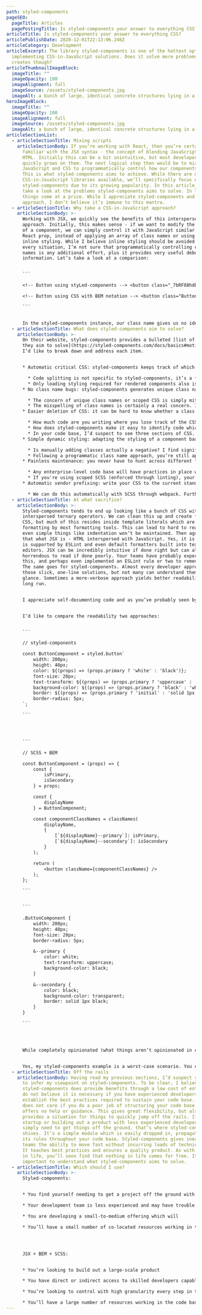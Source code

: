 ```yaml
---
path: styled-components
pageSEO:
  pageTitle: Articles
  pagePostingTitle: Is styled-components your answer to everything CSS?
articleTitle: Is styled-components your answer to everything CSS?
articlePublishDate: 2020-12-01T22:13:06.246Z
articleCategory: Development
articleExcerpt: The library styled-components is one of the hottest options for
  implementing CSS-in-JavaScript solutions. Does it solve more problems than it
  creates though?
articleThumbnailImageBlock:
  imageTitle: ""
  imageOpacity: 100
  imageAlignment: full
  imageSource: /assets/styled-components.jpg
  imageAlt: a bunch of large, identical concrete structures lying in a blue sea
heroImageBlock:
  imageTitle: ""
  imageOpacity: 100
  imageAlignment: full
  imageSource: /assets/styled-components.jpg
  imageAlt: a bunch of large, identical concrete structures lying in a blue sea
articleSectionList:
  - articleSectionTitle: Mixing scripts
    articleSectionBody: If you’re working with React, then you’re certainly already
      familiar with the JSX syntax - the concept of blending JavaScript and
      HTML. Initially this can be a bit unintuitive, but most developers find it
      quickly grows on them. The next logical step then would be to mix
      JavaScript and CSS to programmatically control how our components render.
      This is what styled-components aims to achieve. While there are many
      CSS-in-JavaScript libraries available, we’ll specifically focus on
      styled-components due to its growing popularity. In this article, I’ll
      take a look at the problems styled-components aims to solve. In life, most
      things come at a price. While I appreciate styled-components and its
      approach, I don’t believe it’s immune to this mantra.
  - articleSectionTitle: Why take a CSS-in-JavaScript approach?
    articleSectionBody: >-
      Working with JSX, we quickly see the benefits of this interspersed
      approach. Initially, this makes sense - if we want to modify the styling
      of a component, we can simply control it with JavaScript similar to a
      React prop, instead of applying an array of class names or using dreaded
      inline styling. While I believe inline styling should be avoided in almost
      every situation, I’m not sure that programmatically controlling class
      names is any additional effort, plus it provides very useful debugging
      information. Let’s take a look at a comparison:


      ```

      <!-- Button using styLed-components --> <button class="_7bRF88hdb">Button</button>

      <!-- Button using CSS with BEM notation --> <button class="ButtonComponent ButtonComponent--secondary ButtonComponent--disabled">Button</button>

      ```


      In the styled-components instance, our class name gives us no identifying information as to the state of the button, while reading our BEM-notated class names gives us an insight into what our intended styling is. With a simple package such as [classnames](https://www.npmjs.com/package/classnames), you can easily coordinate the programmatic control of class names. Taking it one step further, you can simply roll your own to further reduce overhead.
  - articleSectionTitle: What does styled-components aim to solve?
    articleSectionBody: >-
      On their website, styled-components provides a bulleted [list of problems
      they aim to solve](https://styled-components.com/docs/basics#motivation).
      I’d like to break down and address each item.


      * Automatic critical CSS: styled-components keeps track of which components are rendered on a page and injects their styles and nothing else, fully automatically. Combined with code splitting, this means your users load the least amount of code necessary.

        * Code splitting is not specific to styled-components, it’s a feature provided by webpack. If you’re working with React, you’re working with webpack and can enable this feature regardless of how you write CSS. 
        * Only loading styling required for rendered components also is not unique to styled-components. Assuming your teams are adhering to best practices (more on their implementation later) you’re scoping CSS to a given component and have no component-specific styling which is applied from a global scope. To capture your component-specific CSS, simply leverage [style-loader](https://www.npmjs.com/package/style-loader), an npm package with nearly 10 million weekly downloads. Style-loader allows you to simply import your CSS in your React component. Style-loader can be further extended in your webpack configuration to allow for SCSS precompilation, the programmatic application of vendor prefixes, and any other piped functionality.
      * No class name bugs: styled-components generates unique class names for your styles. You never have to worry about duplication, overlap or misspellings.

        * The concern of unique class names or scoped CSS is simply mitigated in React by leveraging a [displayName](https://reactjs.org/docs/react-component.html#displayname) attribute and scoping everything in your component under this. You can enforce this practice with ESLint, stylelint (CSS linter), and BEM notation.
        * The misspelling of class names is certainly a real concern. Ideally, you’re not writing code and pushing it to production, so you’re most likely catching these errors during testing. That said, there is certainly some increase in developer effort from having no autocompletion support for class names in your text editor. I’d argue that [CSS Modules](https://github.com/css-modules/css-modules) is a better solution to solve this though.
      * Easier deletion of CSS: it can be hard to know whether a class name is used somewhere in your codebase. styled-components makes it obvious, as every bit of styling is tied to a specific component. If the component is unused (which tooling can detect) and gets deleted, all its styles get deleted with it.

        * How much code are you writing where you lose track of the CSS for a given component? If you're writing so much CSS for a component, it probably means your component is too complicated.
        * How does styled-components make it easy to identify code which can be deleted? You check what components you've imported, right? You'd just search for these with regular CSS. In my experience this would be a marginal gain.
        * In your code base, I’d suspect to see three sections of CSS. The first, and most global would be whatever your equivalent of a CSS reset is. In this file, you’d be applying CSS targeted at native elements. I wouldn’t expect to find any class names or ID selectors here. The second file would be global helper classes. These classes would provide useful classes to control element positioning, structure, or a few other restricted attributes. This file would clearly be identified as a global file and it would be implied that modification of any of these helper classes would have broad-sweeping consequences. Finally, I would suspect to see a file with component-scoped CSS. This would contain component-specific styling and would be scoped to the displayName of the component. If you find yourself needing CSS in a React view, you’ve probably done something wrong. That’s a topic for another discussion though.
      * Simple dynamic styling: adapting the styling of a component based on its props or a global theme is simple and intuitive without having to manually manage dozens of classes.

        * Is manually adding classes actually a negative? I find significant benefits in seeing actual class names on components when debugging in developer tools. Following BEM notation, I can easily see what I'm trying to achieve at a given point. For example, why is a button red? With styled-components you'd have to go back and look at the logic. With SCSS following BEM notation, I might see something like .button__primary--danger which is indicative of such a scenario. [Linked](https://github.com/srm985/portfolio-website/blob/master/src/components/ButtonComponent/index.js#L129) is an example of a button with many conditional classes. This has worked fine in many large-scale production environments for me. I believe that seeing all of the presentational logic in one neat object helps determine the intended goal of each class.
        * Following a programmatic class name approach, you’re still applying styling based off of passed props and I suspect the effort is comparable - it’s just a matter of where. Following styled-components, you’d apply a bit of conditional logic such as a ternary operator driven off of a prop to control an attribute. Following a SCSS/BEM approach, you might use a util to programmatically control the application of classes based on props, such as with [classnames](https://www.npmjs.com/package/classnames).
      * Painless maintenance: you never have to hunt across different files to find the styling affecting your component, so maintenance is a piece of cake no matter how big your codebase is.

        * Any enterprise-level code base will have practices in place which mitigate this, even with vanilla CSS. Styled-components can extend classes anyways which spreads CSS across files causing similar issues.
        * If you're using scoped SCSS (enforced through linting), your CSS will anyways be scoped. Additionally, with React we typically only write CSS for a component.
      * Automatic vendor prefixing: write your CSS to the current standard and let styled-components handle the rest.

        * We can do this automatically with SCSS through webpack. Furthermore, we have more granularity when configuring this through webpack. Bundled or embedded tools work well for small projects, but typically fail to scale.
  - articleSectionTitle: At what sacrifice?
    articleSectionBody: >-
      Styled-components tends to end up looking like a bunch of CSS with
      interspersed ternary operators. We can clean this up and create functional
      CSS, but much of this resides inside template literals which are immune to
      formatting by most formatting tools. This can lead to hard to read CSS, as
      even simple things like indentation won’t be maintained. Then again, isn’t
      that what JSX is - HTML interspersed with JavaScript. Yes, it is but JSX
      is supported by ESLint and even default formatters built into text
      editors. JSX can be incredibly intuitive if done right but can also be
      horrendous to read if done poorly. Your teams have probably experienced
      this, and perhaps even implemented an ESLint rule or two to remedy this.
      The same goes for styled-components. Almost every developer appreciates
      those slick, one-line solutions, but not many can understand them at a
      glance. Sometimes a more-verbose approach yields better readability in the
      long run. 


      I appreciate self-documenting code and as you’ve probably seen by now, I’m a big fan of [linting everything](https://www.saggezza.com/the-case-for-strictly-linting-everything/). Leveraging styled-components means there’s no easy way to lint your CSS. Perhaps you’ve never even thought to lint your CSS, but there’s a world of value to be found there. You can enforce everything from the sorting order of attributes to the restriction of units or adherence to brand colors. This guiding structure provided by linting CSS is essential in the mitigation of technical debt when working with large teams in large code bases.


      I’d like to compare the readability two approaches:


      ```

      // styled-components

      const ButtonComponent = styled.button`
          width: 200px;
          height: 40px;
          color: ${(props) => (props.primary ? 'white' : 'black')};
          font-size: 20px;
          text-transform: ${(props) => (props.primary ? 'uppercase' : 'initial')};
          background-color: ${(props) => (props.primary ? 'black' : 'white')};
          border: ${(props) => (props.primary ? 'initial' : 'solid 1px black')};
          border-radius: 5px;
      `;

      ```




      ```

      // SCSS + BEM

      const ButtonComponent = (props) => {
          const {
              isPrimary,
              isSecondary
          } = props;

          const {
              displayName
          } = ButtonComponent;

          const componentClassNames = classNames(
              displayName,
              {
                  [`${displayName}--primary`]: isPrimary,
                  [`${displayName}--secondary`]: isSecondary
              }
          );

          return (
              <button className={componentClassNames} />
          );
      };

      ```


      ```

      .ButtonComponent {
          width: 200px;
          height: 40px;
          font-size: 20px;
          border-radius: 5px;

          &--primary {
              color: white;
              text-transform: uppercase;
              background-color: black;
          }

          &--secondary {
              color: black;
              background-color: transparent;
              border: solid 1px black;
          }
      }

      ```




      While completely opinionated (what things aren’t opinionated in coding?) I’d argue that while the styled-components approach is much smaller, it can become much more difficult to read. Taking a JSX+BEM+SCSS approach groups things into nice little buckets. You’ll find all of the programmatic class names for your component in one easy spot and you can easily review what logic controls a given class name. The same goes for the CSS itself. We’re following BEM-structured SCSS which allows us to see our nice little blocks of attributes for each conditional class. There’s no time spent searching for a given attribute from a long list which may be sorted randomly. 


      Yes, my styled-components example is a worst-case scenario. You can drastically improve its readability by taking several steps, but how do you enforce this? To my knowledge, there aren’t any linting rules which prevent developers from using styled-components like in the example above. You’re relying on code reviews for manual intervention. This is not a sustainable practice. People make mistakes and may not catch everything. This also opens it up to developer interpretation and arguments. Linting rules aim to mitigate opinionated reviews by capturing consensual opinions in written rules. Relying on developers to enforce best practices will lead to divisions and time wasted on arguing what’s “best”.
  - articleSectionTitle: Off the rails
    articleSectionBody: Having read my previous sections, I’d suspect you’ve managed
      to infer my viewpoint on styled-components. To be clear, I believe
      styled-components does provide benefits through a low cost of entry, but I
      do not believe it is necessary if you have experienced developers to help
      establish the best practices required to sustain your code base. React
      does not care if you do a poor job of structuring your code base. It
      offers no help or guidance. This gives great flexibility, but also
      provides a situation for things to quickly jump off the rails. If you’re a
      startup or building out a product with less experienced developers and
      simply need to get things off the ground, that’s where styled-components
      shines. It’s a simple module which is easily dropped in, propagating out
      its rules throughout your code base. Styled-components gives inexperienced
      teams the ability to move fast without incurring loads of technical debt.
      It teaches best practices and ensures a quality product. As with anything
      in life, you’ll soon find that nothing in life comes for free. It’s
      important to understand what styled-components aims to solve.
  - articleSectionTitle: Which should I use?
    articleSectionBody: >-
      Styled-components: 


      * You find yourself needing to get a project off the ground with limited time and resources

      * Your development team is less experienced and may have trouble implementing a robust approach through SCSS/BEM coupled with the necessary linting rules

      * You are developing a small-to-medium offering which will 

      * You’ll have a small number of co-located resources working in the code base




      JSX + BEM + SCSS:


      * You’re looking to build out a large-scale product

      * You have direct or indirect access to skilled developers capable of placing the required infrastructure

      * You’re looking to control with high granularity every step in the build process

      * You’ll have a large number of resources working in the code base, potentially working in a distributed environment where highly consistent CSS is critical to developer efficiency and reduction of technical debt
---
```

